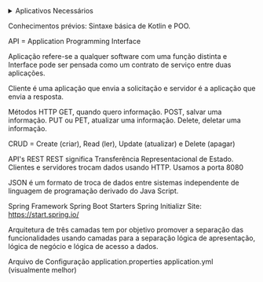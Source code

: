 <details> <!--About menu module 1-->
<summary><span>Aplicativos Necessários</span></summary>
<div align="left">
    <table border="1">
        <tbody>
            <tr>
                <th>IntelliJ IDEA Community (IDE)</th>
                <th><a href="https://www.jetbrains.com/idea/download/?section=windows">Link</a></th>
            </tr>
            <tr>
                <th>JDK 17+</th>
                <th><a href="https://www.oracle.com/br/java/technologies/downloads/">Link</a></th>
            </tr>
            <tr>
                <th>Kotlin 1.7.22</th>
                <th><a href="https://kotlinlang.org/">Link</a></th>
            </tr>
        </tbody>
    </table>   
</div>
</details>




Conhecimentos prévios:
    Sintaxe básica de Kotlin e POO.

API = Application Programming Interface

Aplicação refere-se a qualquer software com uma função distinta e Interface pode ser pensada como um contrato de serviço entre duas aplicações.

Cliente é uma aplicação que envia a solicitação e servidor é a aplicação que envia a resposta.

Métodos HTTP
    GET, quando quero informação.
    POST, salvar uma informação.
    PUT ou PET, atualizar uma informação.
    Delete, deletar uma informação.

CRUD = Create (criar), Read (ler), Update (atualizar) e Delete (apagar)

API's REST
    REST significa Transferência Representacional de Estado.
    Clientes e servidores trocam dados usando HTTP.
    Usamos a porta 8080

JSON é um formato de troca de dados entre sistemas independente de linguagem de programação derivado do Java Script.

Spring Framework
    Spring Boot Starters
    Spring Initializr
        Site: https://start.spring.io/

Arquitetura de três camadas tem por objetivo promover a separação das funcionalidades usando camadas para a separação lógica de apresentação, lógica de negócio e lógica de acesso a dados.

Arquivo de Configuração
    application.properties
    application.yml (visualmente melhor)